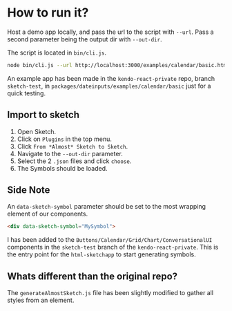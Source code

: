 # How to run it?

Host a demo app locally, and pass the url to the script with `--url`.
Pass a second parameter being the output dir with `--out-dir`.

The script is located in `bin/cli.js`.

```sh
node bin/cli.js --url http://localhost:3000/examples/calendar/basic.html --out-dir dist
```

An example app has been made in the `kendo-react-private` repo, branch `sketch-test`, in `packages/dateinputs/examples/calendar/basic` just for a quick testing.

## Import to sketch

1. Open Sketch.
1. Click on `Plugins` in the top menu.
1. Click `From *Almost* Sketch to Sketch`.
1. Navigate to the `--out-dir` parameter.
1. Select the 2 `.json` files and click `choose`.
1. The Symbols should be loaded.

## Side Note
An `data-sketch-symbol` parameter should be set to the most wrapping element of our components. 
```html
<div data-sketch-symbol="MySymbol">
```

I has been added to the `Buttons/Calendar/Grid/Chart/ConversationalUI` components in the `sketch-test` branch of the `kendo-react-private`. This is the entry point for the `html-sketchapp` to start generating symbols.

## Whats different than the original repo?

The `generateAlmostSketch.js` file has been slightly modified to gather all styles from an element.